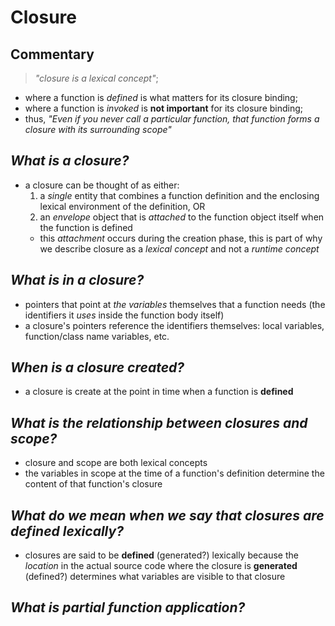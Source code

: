 # Closure

## Commentary

> _"closure is a lexical concept"_;

- where a function is _defined_ is what matters for its closure binding;
- where a function is _invoked_ is **not important** for its closure binding;
- thus, _"Even if you never call a particular function, that function forms a closure with its surrounding scope"_

## _What is a closure?_

- a closure can be thought of as either:
  1. a _single_ entity that combines a function definition and the enclosing lexical environment of the definition, OR
  2. an _envelope_ object that is _attached_ to the function object itself when the function is defined
  - this _attachment_ occurs during the creation phase, this is part of why we describe closure as a _lexical concept_ and not a _runtime concept_

## _What is *in* a closure?_

- pointers that point at _the variables_ themselves that a function needs (the identifiers it _uses_ inside the function body itself)
- a closure's pointers reference the identifiers themselves: local variables, function/class name variables, etc.

## _When is a closure created?_

- a closure is create at the point in time when a function is **defined**

## _What is the relationship between closures and scope?_

- closure and scope are both lexical concepts
- the variables in scope at the time of a function's definition determine the content of that function's closure

## _What do we mean when we say that closures are defined lexically?_

- closures are said to be **defined** (generated?) lexically because the _location_ in the actual source code where the closure is **generated** (defined?) determines what variables are visible to that closure

## _What is partial function application?_
